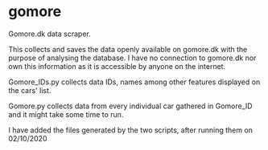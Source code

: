 # gomore
Gomore.dk data scraper.

This collects and saves the data openly available on gomore.dk with the purpose of analysing the database. I have no connection to gomore.dk nor own this information as it is accessible by anyone on the internet.

Gomore_IDs.py collects data IDs, names among other features displayed on the cars' list.

Gomore.py collects data from every individual car gathered in Gomore_ID and it might take some time to run.

I have added the files generated by the two scripts, after running them on 02/10/2020
